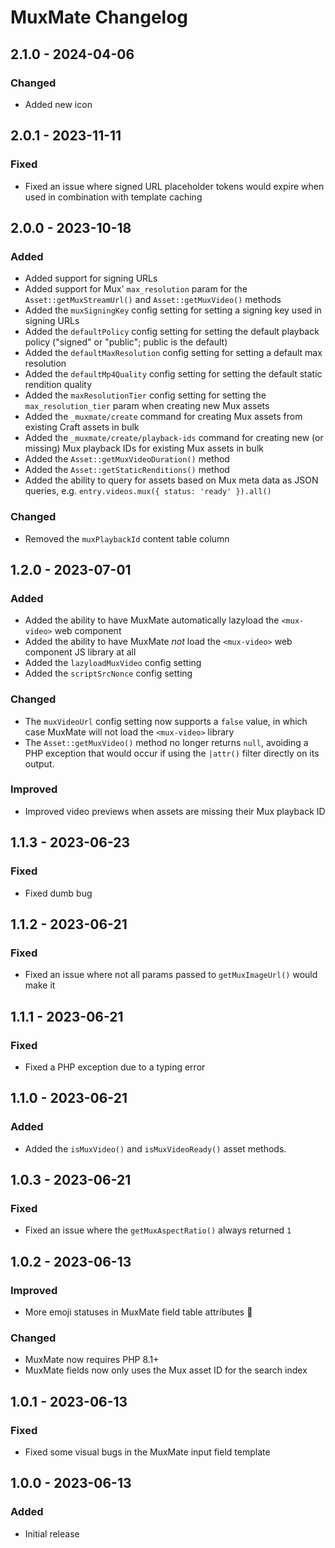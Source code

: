 # MuxMate Changelog

## 2.1.0 - 2024-04-06
### Changed
- Added new icon

## 2.0.1 - 2023-11-11
### Fixed
- Fixed an issue where signed URL placeholder tokens would expire when used in combination with template caching  

## 2.0.0 - 2023-10-18
### Added
- Added support for signing URLs  
- Added support for Mux' `max_resolution` param for the `Asset::getMuxStreamUrl()` and `Asset::getMuxVideo()` methods 
- Added the `muxSigningKey` config setting for setting a signing key used in signing URLs
- Added the `defaultPolicy` config setting for setting the default playback policy ("signed" or "public"; public is the default)
- Added the `defaultMaxResolution` config setting for setting a default max resolution
- Added the `defaultMp4Quality` config setting for setting the default static rendition quality
- Added the `maxResolutionTier` config setting for setting the `max_resolution_tier` param when creating new Mux assets  
- Added the `_muxmate/create` command for creating Mux assets from existing Craft assets in bulk 
- Added the `_muxmate/create/playback-ids` command for creating new (or missing) Mux playback IDs for existing Mux assets in bulk
- Added the `Asset::getMuxVideoDuration()` method  
- Added the `Asset::getStaticRenditions()` method  
- Added the ability to query for assets based on Mux meta data as JSON queries, e.g. `entry.videos.mux({ status: 'ready' }).all()`
### Changed
- Removed the `muxPlaybackId` content table column 

## 1.2.0 - 2023-07-01  
### Added
- Added the ability to have MuxMate automatically lazyload the `<mux-video>` web component
- Added the ability to have MuxMate *not* load the `<mux-video>` web component JS library at all
- Added the `lazyloadMuxVideo` config setting  
- Added the `scriptSrcNonce` config setting  
### Changed
- The `muxVideoUrl` config setting now supports a `false` value, in which case MuxMate will not load the `<mux-video>` library
- The `Asset::getMuxVideo()` method no longer returns `null`, avoiding a PHP exception that would occur if using the `|attr()` filter directly on its output.
### Improved  
- Improved video previews when assets are missing their Mux playback ID  

## 1.1.3 - 2023-06-23  
### Fixed
- Fixed dumb bug

## 1.1.2 - 2023-06-21
### Fixed 
- Fixed an issue where not all params passed to `getMuxImageUrl()` would make it 

## 1.1.1 - 2023-06-21
### Fixed  
- Fixed a PHP exception due to a typing error

## 1.1.0 - 2023-06-21
### Added  
- Added the `isMuxVideo()` and `isMuxVideoReady()` asset methods.  

## 1.0.3 - 2023-06-21
### Fixed
- Fixed an issue where the `getMuxAspectRatio()` always returned `1`

## 1.0.2 - 2023-06-13
### Improved
- More emoji statuses in MuxMate field table attributes 🎉
### Changed
- MuxMate now requires PHP 8.1+
- MuxMate fields now only uses the Mux asset ID for the search index

## 1.0.1 - 2023-06-13
### Fixed
- Fixed some visual bugs in the MuxMate input field template

## 1.0.0 - 2023-06-13
### Added
- Initial release
